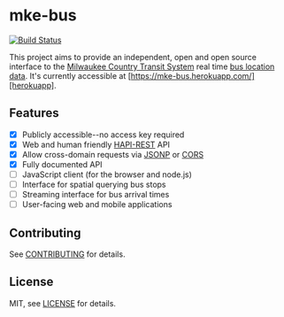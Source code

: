 # mke-bus

[![Build Status](https://travis-ci.org/christophercliff/mke-bus.png?branch=master)](https://travis-ci.org/christophercliff/mke-bus)

This project aims to provide an independent, open and open source interface to the [Milwaukee Country Transit System][mcts] real time [bus location data][bustime]. It's currently accessible at [https://mke-bus.herokuapp.com/][herokuapp].

## Features

- [x] Publicly accessible--no access key required
- [x] Web and human friendly [HAPI-REST][hapi] API
- [x] Allow cross-domain requests via [JSONP][jsonp] or [CORS][cors]
- [x] Fully documented API
- [ ] JavaScript client (for the browser and node.js)
- [ ] Interface for spatial querying bus stops
- [ ] Streaming interface for bus arrival times
- [ ] User-facing web and mobile applications

## Contributing

See [CONTRIBUTING][contributing] for details.

## License

MIT, see [LICENSE][license] for details.

[mcts]: http://www.ridemcts.com/
[bustime]: http://realtime.ridemcts.com/bustime/home.jsp
[herokuapp]: https://mke-bus.herokuapp.com/
[hapi]: https://github.com/jheising/HAPI
[jsonp]: http://en.wikipedia.org/wiki/JSONP
[cors]: https://developer.mozilla.org/en-US/docs/Web/HTTP/Access_control_CORS
[contributing]: https://github.com/christophercliff/mke-bus/blob/master/CONTRIBUTING.md
[license]: https://github.com/christophercliff/mke-bus/blob/master/LICENSE.md
